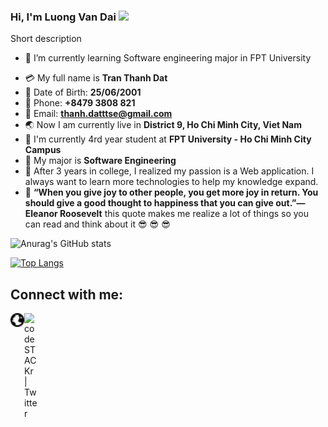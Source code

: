 ### Hi, I'm Luong Van Dai <img src="https://media.giphy.com/media/hvRJCLFzcasrR4ia7z/giphy.gif" width="25px">

   Short description
- 🌱 I’m currently learning Software engineering major in FPT University
<ul dir="auto">
<li><g-emoji class="g-emoji" alias="credit_card" fallback-src="https://github.githubassets.com/images/icons/emoji/unicode/1f4b3.png">💳</g-emoji> My full name is <strong>Tran Thanh Dat</strong></li>
<li><g-emoji class="g-emoji" alias="date" fallback-src="https://github.githubassets.com/images/icons/emoji/unicode/1f4c5.png">📅</g-emoji> Date of Birth: <strong>25/06/2001</strong></li>
<li><g-emoji class="g-emoji" alias="iphone" fallback-src="https://github.githubassets.com/images/icons/emoji/unicode/1f4f1.png">📱</g-emoji> Phone: <strong>+8479 3808 821</strong></li>
<li><g-emoji class="g-emoji" alias="email" fallback-src="https://github.githubassets.com/images/icons/emoji/unicode/1f4e7.png">📧</g-emoji> Email: <strong><a href="mailto:thanh.datttse@gmail.com">thanh.datttse@gmail.com</a></strong></li>
<li><g-emoji class="g-emoji" alias="earth_asia" fallback-src="https://github.githubassets.com/images/icons/emoji/unicode/1f30f.png">🌏</g-emoji> Now I am currently live in <strong>District 9, Ho Chi Minh City, Viet Nam</strong></li>
<li><g-emoji class="g-emoji" alias="school" fallback-src="https://github.githubassets.com/images/icons/emoji/unicode/1f3eb.png">🏫</g-emoji> I'm currently 4rd year student at <strong>FPT University - Ho Chi Minh City Campus</strong></li>
<li><g-emoji class="g-emoji" alias="notebook_with_decorative_cover" fallback-src="https://github.githubassets.com/images/icons/emoji/unicode/1f4d4.png">📔</g-emoji> My major is <strong>Software Engineering</strong></li>
<li><g-emoji class="g-emoji" alias="dart" fallback-src="https://github.githubassets.com/images/icons/emoji/unicode/1f3af.png">🎯</g-emoji> After 3 years in college, I realized my passion is a Web application. I always want to learn more technologies to help my knowledge expand.</li>
<li><g-emoji class="g-emoji" alias="thinking" fallback-src="https://github.githubassets.com/images/icons/emoji/unicode/1f914.png">🤔</g-emoji> <strong>“When you give joy to other people, you get more joy in return. You should give a good thought to happiness that you can give out.”— Eleanor Roosevelt</strong> this quote makes me realize a lot of things so you can read and think about it <g-emoji class="g-emoji" alias="sunglasses" fallback-src="https://github.githubassets.com/images/icons/emoji/unicode/1f60e.png">😎</g-emoji> <g-emoji class="g-emoji" alias="sunglasses" fallback-src="https://github.githubassets.com/images/icons/emoji/unicode/1f60e.png">😎</g-emoji> <g-emoji class="g-emoji" alias="sunglasses" fallback-src="https://github.githubassets.com/images/icons/emoji/unicode/1f60e.png">😎</g-emoji></li>
</ul>

![Anurag's GitHub stats](https://github-readme-stats.vercel.app/api?username=luongvdai&show_icons=true&theme=transparent)

[![Top Langs](https://github-readme-stats.vercel.app/api/top-langs/?username=luongvdai&layout=compact)](https://github.com/anuraghazra/github-readme-stats)
## Connect with me:
[<img align="left" alt="codeSTACKr.com" width="22px" src="https://raw.githubusercontent.com/iconic/open-iconic/master/svg/globe.svg" />][website]
[<img align="left" alt="codeSTACKr | Twitter" width="22px" src="https://cdn.jsdelivr.net/npm/simple-icons@v3/icons/facebook.svg" />][facebook]
<br />


<!-- This section you create this variables that are used above -->
[website]: https://google.com
[facebook]: https://facebook.com/luongvdai200


